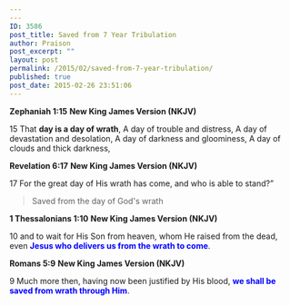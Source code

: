 ```yaml
---
---
ID: 3586
post_title: Saved from 7 Year Tribulation
author: Praison
post_excerpt: ""
layout: post
permalink: /2015/02/saved-from-7-year-tribulation/
published: true
post_date: 2015-02-26 23:51:06
---
```

<strong>Zephaniah 1:15</strong>
<strong> New King James Version (NKJV)</strong>

15 That <strong>day is a day of wrath</strong>,
A day of trouble and distress,
A day of devastation and desolation,
A day of darkness and gloominess,
A day of clouds and thick darkness,

<strong>Revelation 6:17</strong>
<strong> New King James Version (NKJV)</strong>

17 For the great day of His wrath has come, and who is able to stand?”
<blockquote>Saved from the day of God's wrath</blockquote>
<strong>1 Thessalonians 1:10</strong>
<strong> New King James Version (NKJV)</strong>

10 and to wait for His Son from heaven, whom He raised from the dead, even <span style="color: #0000ff;"><strong>Jesus who delivers us from the wrath to come</strong></span>.

<strong>Romans 5:9</strong>
<strong> New King James Version (NKJV)</strong>

9 Much more then, having now been justified by His blood, <span style="color: #0000ff;"><strong>we shall be saved from wrath through Him</strong></span>.

&nbsp;